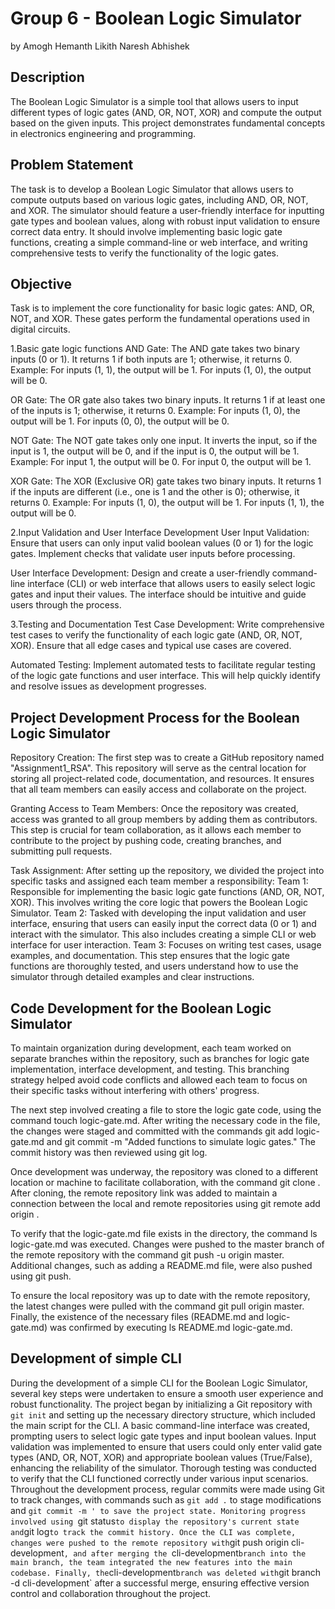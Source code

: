 # Group 6 - Boolean Logic Simulator
by Amogh Hemanth Likith Naresh Abhishek

## Description
The Boolean Logic Simulator is a simple tool that allows users to input different types of logic gates (AND, OR, NOT, XOR) and compute the output based on the given inputs. This project demonstrates fundamental concepts in electronics engineering and programming.

## Problem Statement
The task is to develop a Boolean Logic Simulator that allows users to compute outputs based on various logic gates, including AND, OR, NOT, and XOR. The simulator should feature a user-friendly interface for inputting gate types and boolean values, along with robust input validation to ensure correct data entry. It should involve implementing basic logic gate functions, creating a simple command-line or web interface, and writing comprehensive tests to verify the functionality of the logic gates. 

## Objective
Task is to implement the core functionality for basic logic gates: AND, OR, NOT, and XOR. These gates perform the fundamental operations used in digital circuits.

1.Basic gate logic functions
AND Gate:
The AND gate takes two binary inputs (0 or 1). It returns 1 if both inputs are 1; otherwise, it returns 0.
Example: For inputs (1, 1), the output will be 1. For inputs (1, 0), the output will be 0.

OR Gate:
The OR gate also takes two binary inputs. It returns 1 if at least one of the inputs is 1; otherwise, it returns 0.
Example: For inputs (1, 0), the output will be 1. For inputs (0, 0), the output will be 0.

NOT Gate:
The NOT gate takes only one input. It inverts the input, so if the input is 1, the output will be 0, and if the input is 0, the output will be 1.
Example: For input 1, the output will be 0. For input 0, the output will be 1.

XOR Gate:
The XOR (Exclusive OR) gate takes two binary inputs. It returns 1 if the inputs are different (i.e., one is 1 and the other is 0); otherwise, it returns 0.
Example: For inputs (1, 0), the output will be 1. For inputs (1, 1), the output will be 0.

2.Input Validation and User Interface Development
User Input Validation: Ensure that users can only input valid boolean values (0 or 1) for the logic gates. Implement checks that validate user inputs before processing.

User Interface Development: Design and create a user-friendly command-line interface (CLI) or web interface that allows users to easily select logic gates and input their values. The interface should be intuitive and guide users through the process.

3.Testing and Documentation
Test Case Development: Write comprehensive test cases to verify the functionality of each logic gate (AND, OR, NOT, XOR). Ensure that all edge cases and typical use cases are covered.

Automated Testing: Implement automated tests to facilitate regular testing of the logic gate functions and user interface. This will help quickly identify and resolve issues as development progresses.

## Project Development Process for the Boolean Logic Simulator

Repository Creation:
The first step was to create a GitHub repository named "Assignment1_RSA". This repository will serve as the central location for storing all project-related code, documentation, and resources. It ensures that all team members can easily access and collaborate on the project.

Granting Access to Team Members:
Once the repository was created, access was granted to all group members by adding them as contributors. This step is crucial for team collaboration, as it allows each member to contribute to the project by pushing code, creating branches, and submitting pull requests.

Task Assignment:
After setting up the repository, we divided the project into specific tasks and assigned each team member a responsibility:
Team 1: Responsible for implementing the basic logic gate functions (AND, OR, NOT, XOR). This involves writing the core logic that powers the Boolean Logic Simulator.
Team 2: Tasked with developing the input validation and user interface, ensuring that users can easily input the correct data (0 or 1) and interact with the simulator. This also includes creating a simple CLI or web interface for user interaction.
Team 3: Focuses on writing test cases, usage examples, and documentation. This step ensures that the logic gate functions are thoroughly tested, and users understand how to use the simulator through detailed examples and clear instructions.

## Code Development for the Boolean Logic Simulator

To maintain organization during development, each team worked on separate branches within the repository, such as branches for logic gate implementation, interface development, and testing. This branching strategy helped avoid code conflicts and allowed each team to focus on their specific tasks without interfering with others' progress.

The next step involved creating a file to store the logic gate code, using the command touch logic-gate.md. After writing the necessary code in the file, the changes were staged and committed with the commands git add logic-gate.md and git commit -m "Added functions to simulate logic gates." The commit history was then reviewed using git log.

Once development was underway, the repository was cloned to a different location or machine to facilitate collaboration, with the command git clone <repository-link>. After cloning, the remote repository link was added to maintain a connection between the local and remote repositories using git remote add origin <link>.

To verify that the logic-gate.md file exists in the directory, the command ls logic-gate.md was executed. Changes were pushed to the master branch of the remote repository with the command git push -u origin master. Additional changes, such as adding a README.md file, were also pushed using git push.

To ensure the local repository was up to date with the remote repository, the latest changes were pulled with the command git pull origin master. Finally, the existence of the necessary files (README.md and logic-gate.md) was confirmed by executing ls README.md logic-gate.md.

## Development of simple CLI 

During the development of a simple CLI for the Boolean Logic Simulator, several key steps were undertaken to ensure a smooth user experience and robust functionality. The project began by initializing a Git repository with `git init` and setting up the necessary directory structure, which included the main script for the CLI. A basic command-line interface was created, prompting users to select logic gate types and input boolean values. Input validation was implemented to ensure that users could only enter valid gate types (AND, OR, NOT, XOR) and appropriate boolean values (True/False), enhancing the reliability of the simulator. Thorough testing was conducted to verify that the CLI functioned correctly under various input scenarios. Throughout the development process, regular commits were made using Git to track changes, with commands such as `git add .` to stage modifications and `git commit -m ' to save the project state. Monitoring progress involved using `git status` to display the repository's current state and `git log` to track the commit history. Once the CLI was complete, changes were pushed to the remote repository with `git push origin cli-development`, and after merging the `cli-development` branch into the main branch, the team integrated the new features into the main codebase. Finally, the `cli-development` branch was deleted with `git branch -d cli-development` after a successful merge, ensuring effective version control and collaboration throughout the project.

